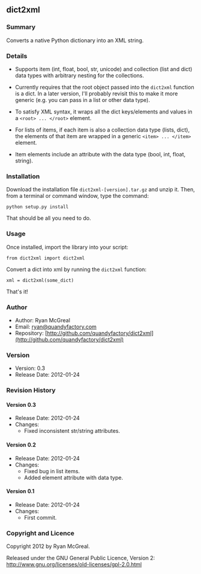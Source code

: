 ## dict2xml

### Summary

Converts a native Python dictionary into an XML string. 

### Details

* Supports item (int, float, bool, str, unicode) and collection (list and dict) data types with arbitrary nesting for the collections.

* Currently requires that the root object passed into the `dict2xml` function is a dict. In a later version, I'll probably revisit this to make it more generic (e.g. you can pass in a list or other data type).

* To satisfy XML syntax, it wraps all the dict keys/elements and values in a `<root> ... </root>` element.

* For lists of items, if each item is also a collection data type (lists, dict), the elements of that item are wrapped in a generic `<item> ... </item>` element.

* Item elements include an attribute with the data type (bool, int, float, string).

### Installation

Download the installation file `dict2xml-[version].tar.gz` and unzip it. Then, from a terminal or command window, type the command:

    python setup.py install
    
That should be all you need to do.

### Usage

Once installed, import the library into your script:

    from dict2xml import dict2xml

Convert a dict into xml by running the `dict2xml` function:

    xml = dict2xml(some_dict)

That's it!

### Author

* Author: Ryan McGreal
* Email: [ryan@quandyfactory.com](mailto:ryan@quandyfactory.com)
* Repository: [http://github.com/quandyfactory/dict2xml](http://github.com/quandyfactory/dict2xml)

### Version

* Version: 0.3
* Release Date: 2012-01-24

### Revision History

#### Version 0.3

* Release Date: 2012-01-24
* Changes: 
    * Fixed inconsistent str/string attributes.

#### Version 0.2

* Release Date: 2012-01-24
* Changes: 
    * Fixed bug in list items.
    * Added element attribute with data type.

#### Version 0.1

* Release Date: 2012-01-24
* Changes: 
    * First commit.


### Copyright and Licence

Copyright 2012 by Ryan McGreal. 

Released under the GNU General Public Licence, Version 2:  
<http://www.gnu.org/licenses/old-licenses/gpl-2.0.html>


